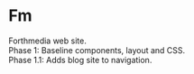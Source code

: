 # Fm

Forthmedia web site.  
Phase 1: Baseline components, layout and CSS.  
Phase 1.1: Adds blog site to navigation.
